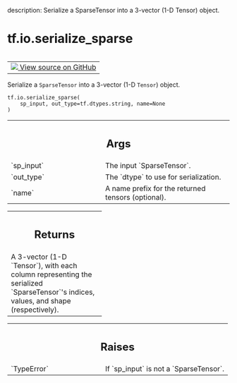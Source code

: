 description: Serialize a SparseTensor into a 3-vector (1-D Tensor) object.

<div itemscope itemtype="http://developers.google.com/ReferenceObject">
<meta itemprop="name" content="tf.io.serialize_sparse" />
<meta itemprop="path" content="Stable" />
</div>

# tf.io.serialize_sparse

<!-- Insert buttons and diff -->

<table class="tfo-notebook-buttons tfo-api nocontent" align="left">
<td>
  <a target="_blank" href="https://github.com/tensorflow/tensorflow/blob/r2.3/tensorflow/python/ops/sparse_ops.py#L2071-L2095">
    <img src="https://www.tensorflow.org/images/GitHub-Mark-32px.png" />
    View source on GitHub
  </a>
</td>
</table>



Serialize a `SparseTensor` into a 3-vector (1-D `Tensor`) object.

<pre class="devsite-click-to-copy prettyprint lang-py tfo-signature-link">
<code>tf.io.serialize_sparse(
    sp_input, out_type=tf.dtypes.string, name=None
)
</code></pre>



<!-- Placeholder for "Used in" -->


<!-- Tabular view -->
 <table class="responsive fixed orange">
<colgroup><col width="214px"><col></colgroup>
<tr><th colspan="2"><h2 class="add-link">Args</h2></th></tr>

<tr>
<td>
`sp_input`
</td>
<td>
The input `SparseTensor`.
</td>
</tr><tr>
<td>
`out_type`
</td>
<td>
The `dtype` to use for serialization.
</td>
</tr><tr>
<td>
`name`
</td>
<td>
A name prefix for the returned tensors (optional).
</td>
</tr>
</table>



<!-- Tabular view -->
 <table class="responsive fixed orange">
<colgroup><col width="214px"><col></colgroup>
<tr><th colspan="2"><h2 class="add-link">Returns</h2></th></tr>
<tr class="alt">
<td colspan="2">
A 3-vector (1-D `Tensor`), with each column representing the serialized
`SparseTensor`'s indices, values, and shape (respectively).
</td>
</tr>

</table>



<!-- Tabular view -->
 <table class="responsive fixed orange">
<colgroup><col width="214px"><col></colgroup>
<tr><th colspan="2"><h2 class="add-link">Raises</h2></th></tr>

<tr>
<td>
`TypeError`
</td>
<td>
If `sp_input` is not a `SparseTensor`.
</td>
</tr>
</table>

